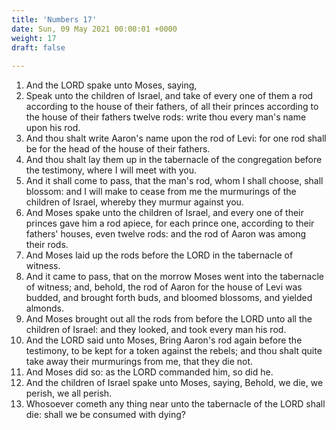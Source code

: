 ```yaml
---
title: 'Numbers 17'
date: Sun, 09 May 2021 00:00:01 +0000
weight: 17
draft: false
  
---
```


1. And the LORD spake unto Moses, saying,
2. Speak unto the children of Israel, and take of every one of them a rod according to the house of their fathers, of all their princes according to the house of their fathers twelve rods: write thou every man's name upon his rod.
3. And thou shalt write Aaron's name upon the rod of Levi: for one rod shall be for the head of the house of their fathers.
4. And thou shalt lay them up in the tabernacle of the congregation before the testimony, where I will meet with you.
5. And it shall come to pass, that the man's rod, whom I shall choose, shall blossom: and I will make to cease from me the murmurings of the children of Israel, whereby they murmur against you.
6. And Moses spake unto the children of Israel, and every one of their princes gave him a rod apiece, for each prince one, according to their fathers' houses, even twelve rods: and the rod of Aaron was among their rods.
7. And Moses laid up the rods before the LORD in the tabernacle of witness.
8. And it came to pass, that on the morrow Moses went into the tabernacle of witness; and, behold, the rod of Aaron for the house of Levi was budded, and brought forth buds, and bloomed blossoms, and yielded almonds.
9. And Moses brought out all the rods from before the LORD unto all the children of Israel: and they looked, and took every man his rod.
10. And the LORD said unto Moses, Bring Aaron's rod again before the testimony, to be kept for a token against the rebels; and thou shalt quite take away their murmurings from me, that they die not.
11. And Moses did so: as the LORD commanded him, so did he.
12. And the children of Israel spake unto Moses, saying, Behold, we die, we perish, we all perish.
13. Whosoever cometh any thing near unto the tabernacle of the LORD shall die: shall we be consumed with dying?
